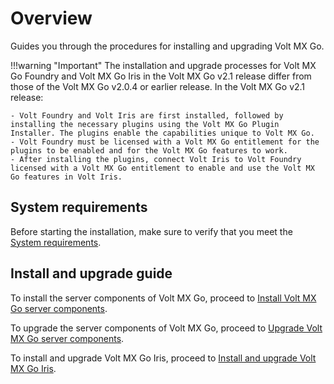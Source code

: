 # Overview

Guides you through the procedures for installing and upgrading Volt MX Go.

!!!warning "Important"
    The installation and upgrade processes for Volt MX Go Foundry and Volt MX Go Iris in the Volt MX Go v2.1 release differ from those of the Volt MX Go v2.0.4 or earlier release. In the Volt MX Go v2.1 release: 
    
    - Volt Foundry and Volt Iris are first installed, followed by installing the necessary plugins using the Volt MX Go Plugin Installer. The plugins enable the capabilities unique to Volt MX Go. 
    - Volt Foundry must be licensed with a Volt MX Go entitlement for the plugins to be enabled and for the Volt MX Go features to work.
    - After installing the plugins, connect Volt Iris to Volt Foundry licensed with a Volt MX Go entitlement to enable and use the Volt MX Go features in Volt Iris.

<!--## Before you begin

In case you would like to deploy Volt MX Go in a **development or test only environment**, you can do so with Kubernetes using the following options:

- using [K3s](https://docs.k3s.io) on an Ubuntu, RHEL, SLES machine or VM

- using [Rancher Desktop](https://docs.rancherdesktop.io) running on Windows
-->

## System requirements

Before starting the installation, make sure to verify that you meet the [System requirements](sysreqindex.md).

## Install and upgrade guide

To install the server components of Volt MX Go, proceed to [Install Volt MX Go server components](installfoundryindex.md).

To upgrade the server components of Volt MX Go, proceed to [Upgrade Volt MX Go server components](versupgradeindx.md).

To install and upgrade Volt MX Go Iris, proceed to [Install and upgrade Volt MX Go Iris](installirisindex.md).

<!--To install and upgrade the server components of Volt MX Go in a development or test only environment, proceed to [Install and upgrade Volt MX Go in development or test only environment](testdeploy.md).

After installing the server components, proceed to [Install and upgrade Volt MX Go Iris](installirisindex.md). -->
